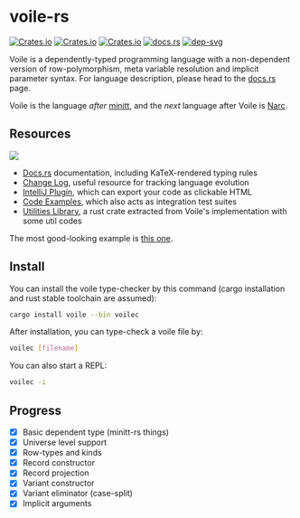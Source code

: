 # voile-rs

[![Crates.io](https://img.shields.io/crates/d/voile.svg)][crates]
[![Crates.io](https://img.shields.io/crates/v/voile.svg)][lib-rs]
[![Crates.io](https://img.shields.io/crates/l/voile.svg)][crates]
[![docs.rs](https://docs.rs/voile/badge.svg)][doc-rs]
[![dep-svg]][dep-rs]

 [crates]: https://crates.io/crates/voile/
 [lib-rs]: https://lib.rs/voile/
 [doc-rs]: https://docs.rs/voile
 [dep-rs]: https://deps.rs/repo/github/owo-lang/voile-rs
 [dep-svg]: https://deps.rs/repo/github/owo-lang/voile-rs/status.svg
 [plugin]: https://github.com/owo-lang/intellij-dtlc/
 [icon]: https://raw.githubusercontent.com/owo-lang/voile-rs/master/rustdoc/icon.svg?sanitize=true
 [Narc]: https://github.com/owo-lang/narc-rs
 [minitt]: https://github.com/owo-lang/minitt-rs

Voile is a dependently-typed programming language with a non-dependent version
of row-polymorphism, meta variable resolution and implicit parameter syntax.
For language description, please head to the [docs.rs][doc-rs] page.

Voile is the language *after* [minitt],
and the *next* language after Voile is [Narc].

## Resources

![][icon]

+ [Docs.rs][doc-rs] documentation, including KaTeX-rendered typing rules
+ [Change Log](CHANGELOG.md), useful resource for tracking language evolution
+ [IntelliJ Plugin][plugin], which can export your code as clickable HTML
+ [Code Examples](samples), which also acts as integration test suites
+ [Utilities Library](voile-util), a rust crate extracted
  from Voile's implementation with some util codes

The most good-looking example is
[this one](samples/row-polymorphism/solve-ext-meta.voile).

## Install

You can install the voile type-checker by this command
(cargo installation and rust stable toolchain are assumed):

```bash
cargo install voile --bin voilec
```

After installation, you can type-check a voile file by:

```bash
voilec [filename]
```

You can also start a REPL:

```bash
voilec -i
```

## Progress

+ [X] Basic dependent type (minitt-rs things)
+ [X] Universe level support
+ [X] Row-types and kinds
+ [X] Record constructor
+ [X] Record projection
+ [X] Variant constructor
+ [X] Variant eliminator (case-split)
+ [X] Implicit arguments
